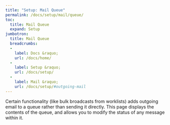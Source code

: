 ```yaml
---
title: "Setup: Mail Queue"
permalink: /docs/setup/mail/queue/
toc:
  title: Mail Queue
  expand: Setup
jumbotron:
  title: Mail Queue
  breadcrumbs:
  - 
    label: Docs &raquo;
    url: /docs/home/
  - 
    label: Setup &raquo;
    url: /docs/setup/
  - 
    label: Mail &raquo;
    url: /docs/setup/#outgoing-mail
---
```


Certain functionality (like bulk broadcasts from worklists) adds outgoing email to a queue rather than sending it directly.  This page displays the contents of the queue, and allows you to modify the status of any message within it.
